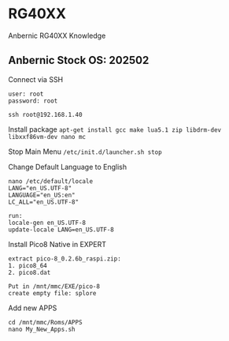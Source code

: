 # RG40XX
Anbernic RG40XX Knowledge

## Anbernic Stock OS: 202502

Connect via SSH
```
user: root
password: root

ssh root@192.168.1.40
```

Install package
`apt-get install gcc make lua5.1 zip libdrm-dev libxxf86vm-dev nano mc`

Stop Main Menu
`/etc/init.d/launcher.sh stop`

Change Default Language to English
```
nano /etc/default/locale
LANG="en_US.UTF-8"
LANGUAGE="en_US:en"
LC_ALL="en_US.UTF-8"

run:
locale-gen en_US.UTF-8
update-locale LANG=en_US.UTF-8
```

Install Pico8 Native in EXPERT
```
extract pico-8_0.2.6b_raspi.zip:
1. pico8_64
2. pico8.dat

Put in /mnt/mmc/EXE/pico-8
create empty file: splore
```

Add new APPS
```
cd /mnt/mmc/Roms/APPS
nano My_New_Apps.sh
```

